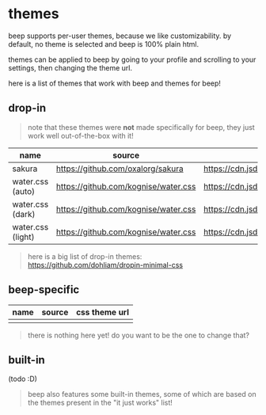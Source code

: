 # themes

beep supports per-user themes, because we like customizability. by default, no
theme is selected and beep is 100% plain html.

themes can be applied to beep by going to your profile and scrolling to your
settings, then changing the theme url.

here is a list of themes that work with beep and themes for beep!

## drop-in

> note that these themes were **not** made specifically for beep, they just work
> well out-of-the-box with it!

| name              | source                                 | css theme url                                                 |
|-------------------|----------------------------------------|---------------------------------------------------------------|
| sakura            | <https://github.com/oxalorg/sakura>    | https://cdn.jsdelivr.net/npm/sakura.css/css/sakura.css        |
| water.css (auto)  | <https://github.com/kognise/water.css> | https://cdn.jsdelivr.net/npm/water.css@2/out/water.min.css    |
| water.css (dark)  | <https://github.com/kognise/water.css> | https://cdn.jsdelivr.net/npm/water.css@2/out/dark.min.css     |
| water.css (light) | <https://github.com/kognise/water.css> | https://cdn.jsdelivr.net/npm/water.css@2/out/light.min.css    |

> here is a big list of drop-in themes:
> <https://github.com/dohliam/dropin-minimal-css>

## beep-specific

| name | source | css theme url |
|------|--------|---------------|
|      |        |               |

> there is nothing here yet! do you want to be the one to change that?

## built-in

(todo :D)

> beep also features some built-in themes, some of which are based on the themes
> present in the "it just works" list!
